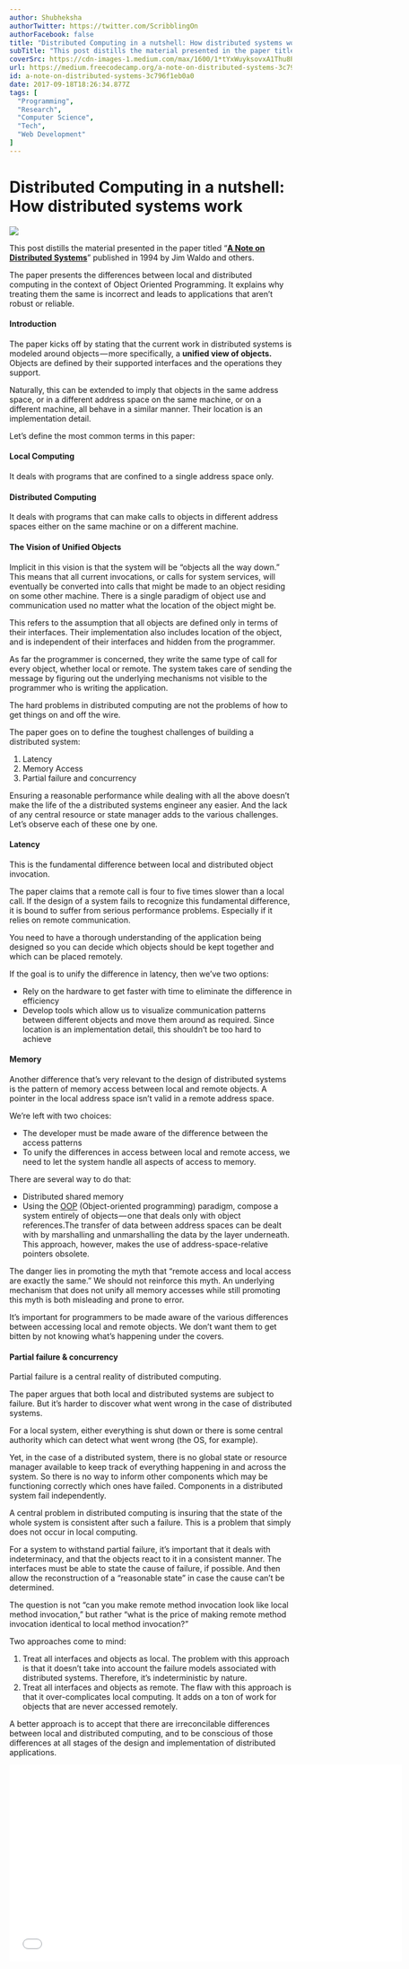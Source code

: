 ```yaml
---
author: Shubheksha
authorTwitter: https://twitter.com/ScribblingOn
authorFacebook: false
title: "Distributed Computing in a nutshell: How distributed systems work"
subTitle: "This post distills the material presented in the paper titled “A Note on Distributed Systems” published in 1994 by Jim Waldo and others...."
coverSrc: https://cdn-images-1.medium.com/max/1600/1*tYxWuyksovxA1Thu8PggPQ.jpeg
url: https://medium.freecodecamp.org/a-note-on-distributed-systems-3c796f1eb0a0
id: a-note-on-distributed-systems-3c796f1eb0a0
date: 2017-09-18T18:26:34.877Z
tags: [
  "Programming",
  "Research",
  "Computer Science",
  "Tech",
  "Web Development"
]
---
```

# Distributed Computing in a nutshell: How distributed systems work



![](https://cdn-images-1.medium.com/max/1600/1*tYxWuyksovxA1Thu8PggPQ.jpeg)



This post distills the material presented in the paper titled “[**A Note on Distributed Systems**](http://citeseerx.ist.psu.edu/viewdoc/summary?doi=10.1.1.41.7628)” published in 1994 by Jim Waldo and others.

The paper presents the differences between local and distributed computing in the context of Object Oriented Programming. It explains why treating them the same is incorrect and leads to applications that aren’t robust or reliable.

#### Introduction

The paper kicks off by stating that the current work in distributed systems is modeled around objects — more specifically, a **unified view of objects.** Objects are defined by their supported interfaces and the operations they support.

Naturally, this can be extended to imply that objects in the same address space, or in a different address space on the same machine, or on a different machine, all behave in a similar manner. Their location is an implementation detail.

Let’s define the most common terms in this paper:

#### Local Computing

It deals with programs that are confined to a single address space only.

#### Distributed Computing

It deals with programs that can make calls to objects in different address spaces either on the same machine or on a different machine.

#### The Vision of Unified Objects

Implicit in this vision is that the system will be “objects all the way down.” This means that all current invocations, or calls for system services, will eventually be converted into calls that might be made to an object residing on some other machine. There is a single paradigm of object use and communication used no matter what the location of the object might be.

This refers to the assumption that all objects are defined only in terms of their interfaces. Their implementation also includes location of the object, and is independent of their interfaces and hidden from the programmer.

As far the programmer is concerned, they write the same type of call for every object, whether local or remote. The system takes care of sending the message by figuring out the underlying mechanisms not visible to the programmer who is writing the application.

The hard problems in distributed computing are not the problems of how to get things on and off the wire.

The paper goes on to define the toughest challenges of building a distributed system:

1.  Latency
2.  Memory Access
3.  Partial failure and concurrency

Ensuring a reasonable performance while dealing with all the above doesn’t make the life of the a distributed systems engineer any easier. And the lack of any central resource or state manager adds to the various challenges. Let’s observe each of these one by one.

#### Latency

This is the fundamental difference between local and distributed object invocation.

The paper claims that a remote call is four to five times slower than a local call. If the design of a system fails to recognize this fundamental difference, it is bound to suffer from serious performance problems. Especially if it relies on remote communication.

You need to have a thorough understanding of the application being designed so you can decide which objects should be kept together and which can be placed remotely.

If the goal is to unify the difference in latency, then we’ve two options:

*   Rely on the hardware to get faster with time to eliminate the difference in efficiency
*   Develop tools which allow us to visualize communication patterns between different objects and move them around as required. Since location is an implementation detail, this shouldn’t be too hard to achieve

#### Memory

Another difference that’s very relevant to the design of distributed systems is the pattern of memory access between local and remote objects. A pointer in the local address space isn’t valid in a remote address space.

We’re left with two choices:

*   The developer must be made aware of the difference between the access patterns
*   To unify the differences in access between local and remote access, we need to let the system handle all aspects of access to memory.

There are several way to do that:

*   Distributed shared memory
*   Using the [OOP](https://en.wikipedia.org/wiki/Object-oriented_programming) (Object-oriented programming) paradigm, compose a system entirely of objects — one that deals only with object references.The transfer of data between address spaces can be dealt with by marshalling and unmarshalling the data by the layer underneath. This approach, however, makes the use of address-space-relative pointers obsolete.

The danger lies in promoting the myth that “remote access and local access are exactly the same.” We should not reinforce this myth. An underlying mechanism that does not unify all memory accesses while still promoting this myth is both misleading and prone to error.

It’s important for programmers to be made aware of the various differences between accessing local and remote objects. We don’t want them to get bitten by not knowing what’s happening under the covers.

#### Partial failure & concurrency

Partial failure is a central reality of distributed computing.

The paper argues that both local and distributed systems are subject to failure. But it’s harder to discover what went wrong in the case of distributed systems.

For a local system, either everything is shut down or there is some central authority which can detect what went wrong (the OS, for example).

Yet, in the case of a distributed system, there is no global state or resource manager available to keep track of everything happening in and across the system. So there is no way to inform other components which may be functioning correctly which ones have failed. Components in a distributed system fail independently.

A central problem in distributed computing is insuring that the state of the whole system is consistent after such a failure. This is a problem that simply does not occur in local computing.

For a system to withstand partial failure, it’s important that it deals with indeterminacy, and that the objects react to it in a consistent manner. The interfaces must be able to state the cause of failure, if possible. And then allow the reconstruction of a “reasonable state” in case the cause can’t be determined.

The question is not “can you make remote method invocation look like local method invocation,” but rather “what is the price of making remote method invocation identical to local method invocation?”

Two approaches come to mind:

1.  Treat all interfaces and objects as local. The problem with this approach is that it doesn’t take into account the failure models associated with distributed systems. Therefore, it’s indeterministic by nature.
2.  Treat all interfaces and objects as remote. The flaw with this approach is that it over-complicates local computing. It adds on a ton of work for objects that are never accessed remotely.

A better approach is to accept that there are irreconcilable differences between local and distributed computing, and to be conscious of those differences at all stages of the design and implementation of distributed applications.





<iframe data-width="800" data-height="400" width="700" height="350" src="/media/adc19bed52216163c38cb889a2e72d2c?postId=3c796f1eb0a0" data-media-id="adc19bed52216163c38cb889a2e72d2c" data-thumbnail="https://i.embed.ly/1/image?url=https%3A%2F%2Fupscri.be%2Fmedia%2Fform.jpg&amp;key=a19fcc184b9711e1b4764040d3dc5c07" allowfullscreen="" frameborder="0"></iframe>












